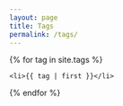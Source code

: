 ```yaml
---
layout: page
title: Tags
permalink: /tags/
---
```


<section>

{% for tag in site.tags %}
				
	<li>{{ tag | first }}</li>
	
{% endfor %}

</section>